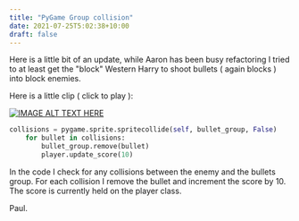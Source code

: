 ```yaml
---
title: "PyGame Group collision"
date: 2021-07-25T5:02:38+10:00
draft: false
---
```


Here is a little bit of an update, while Aaron has been busy refactoring I tried to at least get the "block" Western Harry to shoot bullets ( again blocks ) into block enemies.

Here is a little clip ( click to play ):

[![IMAGE ALT TEXT HERE](https://img.youtube.com/vi/Nc5zV3T-cCU/0.jpg)](https://www.youtube.com/watch?v=Nc5zV3T-cCU)


```python
collisions = pygame.sprite.spritecollide(self, bullet_group, False)
    for bullet in collisions:
        bullet_group.remove(bullet)
        player.update_score(10)

```
In the code I check for any collisions between the enemy and the bullets group.  For each collision I remove the bullet and increment the score by 10.  The score is currently held on the player class.

Paul.